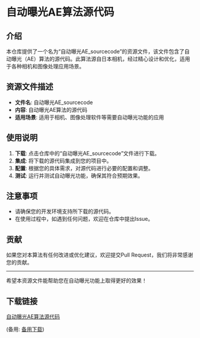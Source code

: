 # 自动曝光AE算法源代码

## 介绍

本仓库提供了一个名为“自动曝光AE_sourcecode”的资源文件，该文件包含了自动曝光（AE）算法的源代码。此算法源自日本相机，经过精心设计和优化，适用于各种相机和图像处理应用场景。

## 资源文件描述

- **文件名**: 自动曝光AE_sourcecode
- **内容**: 自动曝光AE算法的源代码
- **适用场景**: 适用于相机、图像处理软件等需要自动曝光功能的应用

## 使用说明

1. **下载**: 点击仓库中的“自动曝光AE_sourcecode”文件进行下载。
2. **集成**: 将下载的源代码集成到您的项目中。
3. **配置**: 根据您的具体需求，对源代码进行必要的配置和调整。
4. **测试**: 运行并测试自动曝光功能，确保其符合预期效果。

## 注意事项

- 请确保您的开发环境支持所下载的源代码。
- 在使用过程中，如遇到任何问题，欢迎在仓库中提出Issue。

## 贡献

如果您对本算法有任何改进或优化建议，欢迎提交Pull Request，我们将非常感谢您的贡献。

---

希望本资源文件能帮助您在自动曝光功能上取得更好的效果！

## 下载链接
[自动曝光AE算法源代码](https://pan.quark.cn/s/a3cdfe302446) 

(备用: [备用下载](https://pan.baidu.com/s/1oUDVowjJelkyM1zXA-QK6w?pwd=lnp6))
